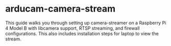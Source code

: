 # arducam-camera-stream
This guide walks you through setting up camera-streamer on a Raspberry Pi 4 Model B with libcamera support, RTSP streaming, and firewall configurations. This also includes installation steps for laptop to view the stream.
